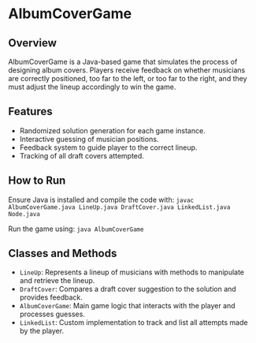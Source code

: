 # AlbumCoverGame

## Overview
AlbumCoverGame is a Java-based game that simulates the process of designing album covers. Players receive feedback on whether musicians are correctly positioned, too far to the left, or too far to the right, and they must adjust the lineup accordingly to win the game.

## Features
- Randomized solution generation for each game instance.
- Interactive guessing of musician positions.
- Feedback system to guide player to the correct lineup.
- Tracking of all draft covers attempted.

## How to Run
Ensure Java is installed and compile the code with: `javac AlbumCoverGame.java LineUp.java DraftCover.java LinkedList.java Node.java`

Run the game using: `java AlbumCoverGame`


## Classes and Methods
- `LineUp`: Represents a lineup of musicians with methods to manipulate and retrieve the lineup.
- `DraftCover`: Compares a draft cover suggestion to the solution and provides feedback.
- `AlbumCoverGame`: Main game logic that interacts with the player and processes guesses.
- `LinkedList`: Custom implementation to track and list all attempts made by the player.





